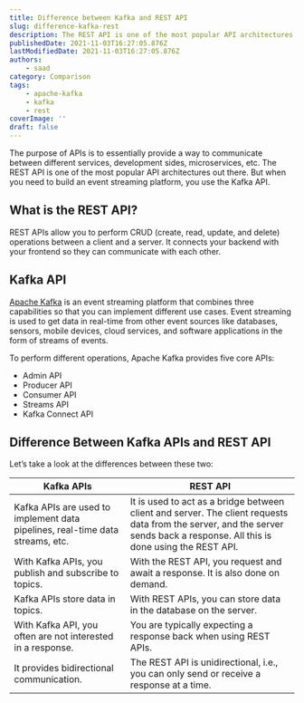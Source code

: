 ```yaml
---
title: Difference between Kafka and REST API
slug: difference-kafka-rest
description: The REST API is one of the most popular API architectures out there. But when you need to build an event streaming platform, you use the Kafka API.
publishedDate: 2021-11-03T16:27:05.876Z
lastModifiedDate: 2021-11-03T16:27:05.876Z
authors:
    - saad
category: Comparison
tags:
    - apache-kafka
    - kafka
    - rest
coverImage: ''
draft: false
---
```


<Lead>

The purpose of APIs is to essentially provide a way to communicate between different services, development sides, microservices, etc. The REST API is one of the most popular API architectures out there. But when you need to build an event streaming platform, you use the Kafka API.

</Lead>

## What is the REST API?

REST APIs allow you to perform CRUD (create, read, update, and delete) operations between a client and a server. It connects your backend with your frontend so they can communicate with each other.

## Kafka API

[Apache Kafka](https://kafka.apache.org/) is an event streaming platform that combines three capabilities so that you can implement different use cases. Event streaming is used to get data in real-time from other event sources like databases, sensors, mobile devices, cloud services, and software applications in the form of streams of events.

To perform different operations, Apache Kafka provides five core APIs:

- Admin API
- Producer API
- Consumer API
- Streams API
- Kafka Connect API

## Difference Between Kafka APIs and REST API

Let’s take a look at the differences between these two:

| Kafka APIs                                                                    | REST API                                                                                                                                                                      |
|-------------------------------------------------------------------------------|-------------------------------------------------------------------------------------------------------------------------------------------------------------------------------|
| Kafka APIs are used to implement data pipelines, real-time data streams, etc. | It is used to act as a bridge between client and server. The client requests data from the server, and the server sends back a response. All this is done using the REST API. |
| With Kafka APIs, you publish and subscribe to topics.                         | With the REST API, you request and await a response. It is also done on demand.                                                                                               |
| Kafka APIs store data in topics.                                              | With REST APIs, you can store data in the database on the server.                                                                                                             |
| With Kafka API, you often are not interested in a response.                   | You are typically expecting a response back when using REST APIs.                                                                                                             |
| It provides bidirectional communication.                                      | The REST API is unidirectional, i.e., you can only send or receive a response at a time.                                                                                      |
